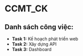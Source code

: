 # CCMT_CK

## Danh sách công việc:

- **Task 1:** Kế hoạch phát triển web
- **Task 2:** Xây dựng API
- **Task 3:** Dashboard  
